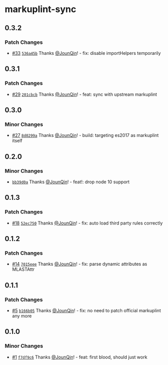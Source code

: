 # markuplint-sync

## 0.3.2

### Patch Changes

- [#33](https://github.com/rx-ts/markuplint/pull/33) [`536a45b`](https://github.com/rx-ts/markuplint/commit/536a45b6ad2e7c87d811bafcdc3f4e6664fffb39) Thanks [@JounQin](https://github.com/JounQin)! - fix: disable importHelpers temporarily

## 0.3.1

### Patch Changes

- [#29](https://github.com/rx-ts/markuplint/pull/29) [`201cbcb`](https://github.com/rx-ts/markuplint/commit/201cbcb71de74d85f40c1bb9b291aefd7772c747) Thanks [@JounQin](https://github.com/JounQin)! - feat: sync with upstream markuplint

## 0.3.0

### Minor Changes

- [#27](https://github.com/rx-ts/markuplint/pull/27) [`8d0299a`](https://github.com/rx-ts/markuplint/commit/8d0299ab80e9495a2aac852a4e48d071e8594eaf) Thanks [@JounQin](https://github.com/JounQin)! - build: targeting es2017 as markuplint itself

## 0.2.0

### Minor Changes

- [`bb39d0a`](https://github.com/rx-ts/markuplint/commit/bb39d0ad3a68503141a78593aa46e49b1ba2ab06) Thanks [@JounQin](https://github.com/JounQin)! - feat!: drop node 10 support

## 0.1.3

### Patch Changes

- [#18](https://github.com/rx-ts/markuplint/pull/18) [`52ec750`](https://github.com/rx-ts/markuplint/commit/52ec7506ca1f929b8d556168657205e36a0d1f8d) Thanks [@JounQin](https://github.com/JounQin)! - fix: auto load third party rules correctly

## 0.1.2

### Patch Changes

- [#14](https://github.com/rx-ts/markuplint/pull/14) [`7015eee`](https://github.com/rx-ts/markuplint/commit/7015eee1d298a44eed9297a094d6513d11446749) Thanks [@JounQin](https://github.com/JounQin)! - fix: parse dynamic attributes as MLASTAttr

## 0.1.1

### Patch Changes

- [#5](https://github.com/rx-ts/markuplint-sync/pull/5) [`b166b05`](https://github.com/rx-ts/markuplint-sync/commit/b166b0564c14649a8c39462ce69f2ffd36e5c52b) Thanks [@JounQin](https://github.com/JounQin)! - fix: no need to patch official markuplint any more

## 0.1.0

### Minor Changes

- [#1](https://github.com/rx-ts/markuplint-sync/pull/1) [`f7df9c6`](https://github.com/rx-ts/markuplint-sync/commit/f7df9c693c2511255f8421c214315be23ad1ce0b) Thanks [@JounQin](https://github.com/JounQin)! - feat: first blood, should just work
